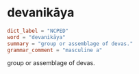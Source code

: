 # devanikāya

``` toml
dict_label = "NCPED"
word = "devanikāya"
summary = "group or assemblage of devas."
grammar_comment = "masculine a"
```

group or assemblage of devas.

